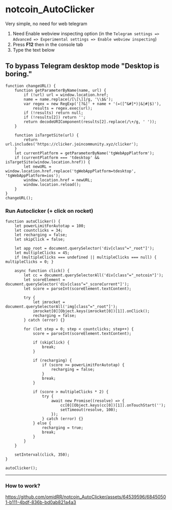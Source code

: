 # notcoin_AutoClicker

Very simple, no need for web telegram

  1. Need Enable webview inspecting option (in the `Telegram settings => Advanced => Experimental settings => Enable webview inspecting`)
  2. Press **F12** then in the console tab
  3. Type the text below

## To bypass Telegram desktop mode "Desktop is boring."

```
function changeURL() {
    function getParameterByName(name, url) {
        if (!url) url = window.location.href;
        name = name.replace(/[\[\]]/g, '\\$&');
        var regex = new RegExp('[?&]' + name + '(=([^&#]*)|&|#|$)'),
            results = regex.exec(url);
        if (!results) return null;
        if (!results[2]) return '';
        return decodeURIComponent(results[2].replace(/\+/g, ' '));
    }

    function isTargetSite(url) {
        return url.includes('https://clicker.joincommunity.xyz/clicker');
    }
    let currentPlatform = getParameterByName('tgWebAppPlatform');
    if (currentPlatform === 'tdesktop' && isTargetSite(window.location.href)) {
        let newURL = window.location.href.replace('tgWebAppPlatform=tdesktop', 'tgWebAppPlatform=ios');
        window.location.href = newURL;
        window.location.reload();
    }
}
changeURL();
```

### Run Autoclicker (+ click on rocket)

```
function autoClicker() {
    let powerLimitForAutotap = 100;
    let countclicks = 34;
    let recharging = false;
    let skipClick = false;

    let app_root = document.querySelector('div[class^="_root"]');
    let multipleClicks = 45;
    if (multipleClicks === undefined || multipleClicks === null) { multipleClicks = 0; }

    async function click() {
        let cc = document.querySelectorAll('div[class^="_notcoin"]');
        let scoreElement = document.querySelector('div[class^="_scoreCurrent"]');
        let score = parseInt(scoreElement.textContent);

        try {
            let imrocket = document.querySelectorAll('img[class^="_root"]');
            imrocket[0][Object.keys(imrocket[0])[1]].onClick();
            recharging = false;
        } catch (error) {}

        for (let step = 0; step < countclicks; step++) {
            score = parseInt(scoreElement.textContent);

            if (skipClick) {
                break;
            }

            if (recharging) {
                if (score >= powerLimitForAutotap) {
                    recharging = false;
                }
                break;
            }

            if (score > multipleClicks * 2) {
                try {
                    await new Promise((resolve) => {
                        cc[0][Object.keys(cc[0])[1]].onTouchStart('');
                        setTimeout(resolve, 100);
                    });
                } catch (error) {}
            } else {
                recharging = true;
                break;
            }
        }
    }

    setInterval(click, 350);
}

autoClicker();

```

---

### How to work?



https://github.com/omidRR/notcoin_AutoClicker/assets/64539596/68450501-b111-4bdf-836b-bd0ab821a4a3


